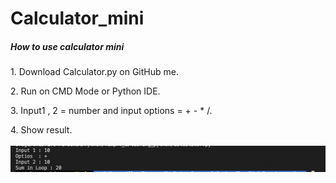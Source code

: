 # Calculator_mini

<h5>How to use calculator mini</h5>

<p>1. Download Calculator.py on GitHub me. 
<p>2. Run on CMD Mode or Python IDE.
<p>3. Input1 , 2 = number and input options = + - * /.
<p>4. Show result. <br><br>
<img src="Screen Shot 2565-09-07 at 02.15.33.png" >
